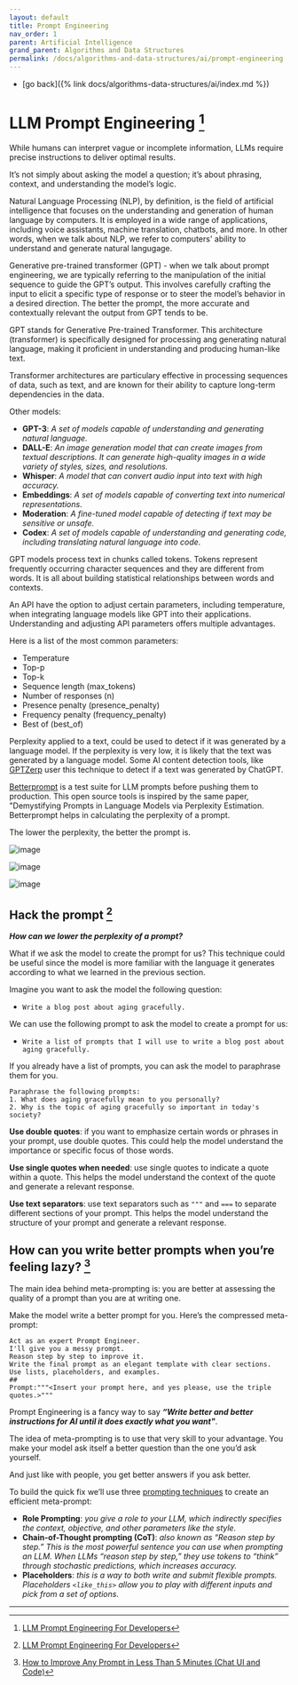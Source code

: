 ```yaml
---
layout: default
title: Prompt Engineering
nav_order: 1
parent: Artificial Intelligence
grand_parent: Algorithms and Data Structures
permalink: /docs/algorithms-and-data-structures/ai/prompt-engineering
---
```


- [go back]({% link docs/algorithms-data-structures/ai/index.md %})

# LLM Prompt Engineering [^1]

While humans can interpret vague or incomplete information, LLMs require precise instructions to deliver optimal results.

It’s not simply about asking the model a question; it’s about phrasing, context, and understanding the model’s logic.

Natural Language Processing (NLP), by definition, is the field of artificial intelligence that focuses on the understanding and generation of human language by computers. It is employed in a wide range of applications, including voice assistants, machine translation, chatbots, and more. In other words, when we talk about NLP, we refer to computers' ability to understand and generate natural langugage.

Generative pre-trained transformer (GPT) - when we talk about prompt engineering, we are typically referring to the manipulation of the initial sequence to guide the GPT’s output. This involves carefully crafting the input to elicit a specific type of response or to steer the model’s behavior in a desired direction. The better the prompt, the more accurate and contextually relevant the output from GPT tends to be.

GPT stands for Generative Pre-trained Transformer. This architecture (transformer) is specifically designed for processing ang generating natural language, making it proficient in understanding and producing human-like text.

Transformer architectures are particulary effective in processing sequences of data, such as text, and are known for their ability to capture long-term dependencies in the data.

Other models:
- **GPT-3**: _A set of models capable of understanding and generating natural language._
- **DALL-E**: _An image generation model that can create images from textual descriptions. It can generate high-quality images in a wide variety of styles, sizes, and resolutions._
- **Whisper**: _A model that can convert audio input into text with high accuracy._
- **Embeddings**: _A set of models capable of converting text into numerical representations._
- **Moderation**: _A fine-tuned model capable of detecting if text may be sensitive or unsafe._
- **Codex**: _A set of models capable of understanding and generating code, including translating natural language into code._

GPT models process text in chunks called tokens. Tokens represent frequently occurring character sequences and they are different from words. It is all about building statistical relationships between words and contexts.

An API have the option to adjust certain parameters, including temperature, when integrating language models like GPT into their applications. Understanding and adjusting API parameters offers multiple advantages.

Here is a list of the most common parameters:
- Temperature
- Top-p
- Top-k
- Sequence length (max_tokens)
- Number of responses (n)
- Presence penalty (presence_penalty)
- Frequency penalty (frequency_penalty)
- Best of (best_of)

Perplexity applied to a text, could be used to detect if it was generated by a language model. If the perplexity is very low, it is likely that the text was generated by a language model. Some AI content detection tools, like [GPTZerp](https://gptzero.me) user this technique to detect if a text was generated by ChatGPT.

[Betterprompt](https://github.com/stjordanis/betterprompt) is a test suite for LLM prompts before pushing them to production. This open source tools is inspired by the same paper, "Demystifying Prompts in Language Models via Perplexity Estimation. Betterprompt helps in calculating the perplexity of a prompt.

The lower the perplexity, the better the prompt is.

![image](https://github.com/igorlima/unapologetic-snippets/assets/1886786/32aa53aa-876a-499b-96d8-d95a54c42854)

![image](https://github.com/igorlima/unapologetic-snippets/assets/1886786/a2ad0642-d2ea-479d-ab1c-79f2838b185a)

![image](https://github.com/igorlima/unapologetic-snippets/assets/1886786/ee7c67e7-9dc8-4f96-8802-233303d3bc1a)




## Hack the prompt [^1]

__*How can we lower the perplexity of a prompt?*__

What if we ask the model to create the prompt for us? This technique could be useful since the model is more familiar with the language it generates according to what we learned in the previous section.

Imagine you want to ask the model the following question:
- `Write a blog post about aging gracefully.`

We can use the following prompt to ask the model to create a prompt for us:
- `Write a list of prompts that I will use to write a blog post about aging gracefully.`

If you already have a list of prompts, you can ask the model to paraphrase them for you.
```
Paraphrase the following prompts:
1. What does aging gracefully mean to you personally?
2. Why is the topic of aging gracefully so important in today's society?
```

__Use double quotes__: if you want to emphasize certain words or phrases in your prompt, use double quotes. This could help the model understand the importance or specific focus of those words.

__Use single quotes when needed__: use single quotes to indicate a quote within a quote. This helps the model understand the context of the quote and generate a relevant response.

__Use text separators__: use text separators such as `"""` and `===` to separate different sections of your prompt. This helps the model understand the structure of your prompt and generate a relevant response.

## How can you write better prompts when you’re feeling lazy? [^2]

The main idea behind meta-prompting is: you are better at assessing the quality of a prompt than you are at writing one.

Make the model write a better prompt for you. Here’s the compressed meta-prompt:
```
Act as an expert Prompt Engineer.
I'll give you a messy prompt.
Reason step by step to improve it.
Write the final prompt as an elegant template with clear sections.
Use lists, placeholders, and examples.
##
Prompt:"""<Insert your prompt here, and yes please, use the triple quotes.>"""
```

Prompt Engineering is a fancy way to say _**“Write better and better instructions for AI until it does exactly what you want"**_.

The idea of meta-prompting is to use that very skill to your advantage. You make your model ask itself a better question than the one you’d ask yourself.

And just like with people, you get better answers if you ask better.

To build the quick fix we’ll use three [prompting techniques](https://towardsdatascience.com/how-to-write-expert-prompts-for-chatgpt-gpt-4-and-other-language-models-23133dc85550) to create an efficient meta-prompt:

- **Role Prompting**: _you give a role to your LLM, which indirectly specifies the context, objective, and other parameters like the style._
- **Chain-of-Thought prompting (CoT)**: _also known as “Reason step by step.” This is the most powerful sentence you can use when prompting an LLM. When LLMs “reason step by step,” they use tokens to “think” through stochastic predictions, which increases accuracy._
- **Placeholders**: _this is a way to both write and submit flexible prompts. Placeholders `<like_this>` allow you to play with different inputs and pick from a set of options._

----

[^1]: [LLM Prompt Engineering For Developers](https://leanpub.com/LLM-Prompt-Engineering-For-Developers)
[^2]: [How to Improve Any Prompt in Less Than 5 Minutes (Chat UI and Code)](https://towardsdatascience.com/how-to-improve-any-prompt-in-less-than-5-minutes-chat-ui-and-code-8a819e2fa2ba)
